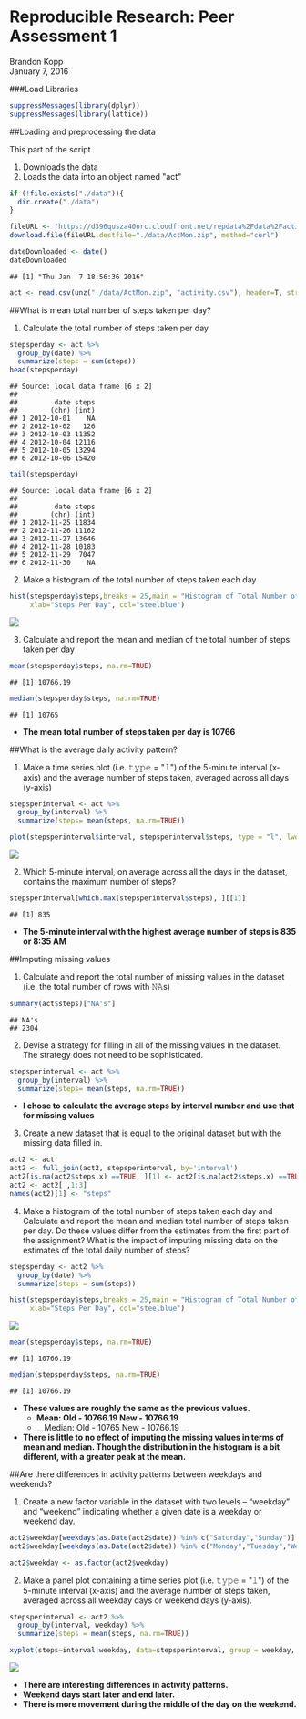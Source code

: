 # Reproducible Research: Peer Assessment 1
Brandon Kopp  
January 7, 2016  

###Load Libraries


```r
suppressMessages(library(dplyr))
suppressMessages(library(lattice))
```

##Loading and preprocessing the data

This part of the script

1. Downloads the data
2. Loads the data into an object named "act"


```r
if (!file.exists("./data")){
  dir.create("./data")
}

fileURL <- "https://d396qusza40orc.cloudfront.net/repdata%2Fdata%2Factivity.zip"
download.file(fileURL,destfile="./data/ActMon.zip", method="curl")

dateDownloaded <- date()
dateDownloaded
```

```
## [1] "Thu Jan  7 18:56:36 2016"
```

```r
act <- read.csv(unz("./data/ActMon.zip", "activity.csv"), header=T, stringsAsFactors = FALSE)
```

##What is mean total number of steps taken per day?

1. Calculate the total number of steps taken per day


```r
stepsperday <- act %>% 
  group_by(date) %>%
  summarize(steps = sum(steps))
head(stepsperday)
```

```
## Source: local data frame [6 x 2]
## 
##         date steps
##        (chr) (int)
## 1 2012-10-01    NA
## 2 2012-10-02   126
## 3 2012-10-03 11352
## 4 2012-10-04 12116
## 5 2012-10-05 13294
## 6 2012-10-06 15420
```

```r
tail(stepsperday)
```

```
## Source: local data frame [6 x 2]
## 
##         date steps
##        (chr) (int)
## 1 2012-11-25 11834
## 2 2012-11-26 11162
## 3 2012-11-27 13646
## 4 2012-11-28 10183
## 5 2012-11-29  7047
## 6 2012-11-30    NA
```

2. Make a histogram of the total number of steps taken each day


```r
hist(stepsperday$steps,breaks = 25,main = "Histogram of Total Number of Steps Per Day",
     xlab="Steps Per Day", col="steelblue")
```

![](PA1_template_files/figure-html/unnamed-chunk-4-1.png) 

3. Calculate and report the mean and median of the total number of steps taken per day


```r
mean(stepsperday$steps, na.rm=TRUE)
```

```
## [1] 10766.19
```

```r
median(stepsperday$steps, na.rm=TRUE)
```

```
## [1] 10765
```

* __The mean total number of steps taken per day is 10766__

##What is the average daily activity pattern?

1. Make a time series plot (i.e. 𝚝𝚢𝚙𝚎 = "𝚕") of the 5-minute interval (x-axis) and the average number of steps taken, averaged across all days (y-axis)


```r
stepsperinterval <- act %>% 
  group_by(interval) %>%
  summarize(steps= mean(steps, na.rm=TRUE))

plot(stepsperinterval$interval, stepsperinterval$steps, type = "l", lwd=3, col="steelblue", xlab="5-Minute Interval", ylab="Average Number of Steps",main="Average Number of Steps Per Interval")
```

![](PA1_template_files/figure-html/unnamed-chunk-6-1.png) 


2. Which 5-minute interval, on average across all the days in the dataset, contains the maximum number of steps?


```r
stepsperinterval[which.max(stepsperinterval$steps), ][[1]]
```

```
## [1] 835
```

* __The 5-minute interval with the highest average number of steps is 835 or 8:35 AM__

##Imputing missing values

1. Calculate and report the total number of missing values in the dataset (i.e. the total number of rows with 𝙽𝙰s)


```r
summary(act$steps)["NA's"]
```

```
## NA's 
## 2304
```

2. Devise a strategy for filling in all of the missing values in the dataset. The strategy does not need to be sophisticated.


```r
stepsperinterval <- act %>% 
  group_by(interval) %>%
  summarize(steps= mean(steps, na.rm=TRUE))
```

* __I chose to calculate the average steps by interval number and use that for missing values__

3. Create a new dataset that is equal to the original dataset but with the missing data filled in.


```r
act2 <- act
act2 <- full_join(act2, stepsperinterval, by='interval')
act2[is.na(act2$steps.x) ==TRUE, ][1] <- act2[is.na(act2$steps.x) ==TRUE, ][4]
act2 <- act2[ ,1:3]
names(act2)[1] <- "steps"
```

4. Make a histogram of the total number of steps taken each day and Calculate and report the mean and median total number of steps taken per day. Do these values differ from the estimates from the first part of the assignment? What is the impact of imputing missing data on the estimates of the total daily number of steps?


```r
stepsperday <- act2 %>% 
  group_by(date) %>%
  summarize(steps = sum(steps))

hist(stepsperday$steps,breaks = 25,main = "Histogram of Total Number of Steps Per Day",
     xlab="Steps Per Day", col="steelblue")
```

![](PA1_template_files/figure-html/unnamed-chunk-11-1.png) 

```r
mean(stepsperday$steps, na.rm=TRUE)
```

```
## [1] 10766.19
```

```r
median(stepsperday$steps, na.rm=TRUE)
```

```
## [1] 10766.19
```

* __These values are roughly the same as the previous values.__
  + __Mean: Old - 10766.19  New - 10766.19__
  + __Median: Old - 10765  New - 10766.19 __
* __There is little to no effect of imputing the missing values in terms of mean and median. Though the distribution in the histogram is a bit different, with a greater peak at the mean.__

##Are there differences in activity patterns between weekdays and weekends?

1. Create a new factor variable in the dataset with two levels – “weekday” and “weekend” indicating whether a given date is a weekday or weekend day.


```r
act2$weekday[weekdays(as.Date(act2$date)) %in% c("Saturday","Sunday")] <- "weekend"
act2$weekday[weekdays(as.Date(act2$date)) %in% c("Monday","Tuesday","Wednesday","Thursday","Friday")] <- "weekday"

act2$weekday <- as.factor(act2$weekday)
```

2. Make a panel plot containing a time series plot (i.e. 𝚝𝚢𝚙𝚎 = "𝚕") of the 5-minute interval (x-axis) and the average number of steps taken, averaged across all weekday days or weekend days (y-axis). 


```r
stepsperinterval <- act2 %>% 
  group_by(interval, weekday) %>%
  summarize(steps = mean(steps, na.rm=TRUE))

xyplot(steps~interval|weekday, data=stepsperinterval, group = weekday, type="l", layout=c(1,2), lwd=3, col=c("steelblue","indianred3"),  xlab="5-Minute Interval", ylab="Average Steps Per Interval", main="Average Number of Steps Per Interval by Day Type")
```

![](PA1_template_files/figure-html/unnamed-chunk-13-1.png) 

* __There are interesting differences in activity patterns.__
* __Weekend days start later and end later.__
* __There is more movement during the middle of the day on the weekend.__
